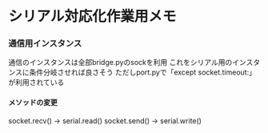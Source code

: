# シリアル対応化作業用メモ
### 通信用インスタンス
通信のインスタンスは全部bridge.pyのsockを利用
これをシリアル用のインスタンスに条件分岐させれば良さそう
ただしport.pyで「except socket.timeout:」が利用されている
#### メソッドの変更
socket.recv() -> serial.read()
socket.send() -> serial.write()
